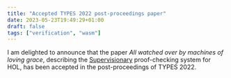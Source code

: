 ```yaml
---
title: "Accepted TYPES 2022 post-proceedings paper"
date: 2023-05-23T19:49:29+01:00
draft: false
tags: ["verification", "wasm"]
---
```


I am delighted to announce that the paper *All watched over by machines of loving grace*, describing the [Supervisionary](https://github.com/DominicPM/supervisionary) proof-checking system for HOL, has been accepted in the post-proceedings of TYPES 2022.
